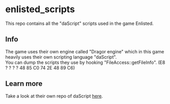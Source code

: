# enlisted_scripts
This repo contains all the "daScript" scripts used in the game Enlisted.

## Info
The game uses their own engine called "Dragor engine" which in this game heavily uses their own scripting language "daScript".<br>
You can dump the scripts they use by hooking "FileAccess::getFileInfo". (E8 ? ? ? ? 48 85 C0 74 2E 48 89 C6)

## Learn more
Take a look at their own repo of daScript [here](https://github.com/GaijinEntertainment/daScript).
